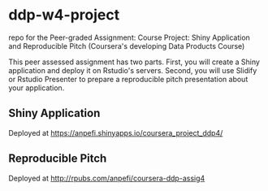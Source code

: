 # ddp-w4-project
repo for the Peer-graded Assignment: Course Project: Shiny Application and Reproducible Pitch (Coursera's developing Data Products Course)

This peer assessed assignment has two parts. First, you will create a Shiny application and deploy it on Rstudio's servers. Second, you will use Slidify or Rstudio Presenter to prepare a reproducible pitch presentation about your application.

## Shiny Application
Deployed at https://anpefi.shinyapps.io/coursera_project_ddp4/

## Reproducible Pitch
Deployed at http://rpubs.com/anpefi/coursera-ddp-assig4

